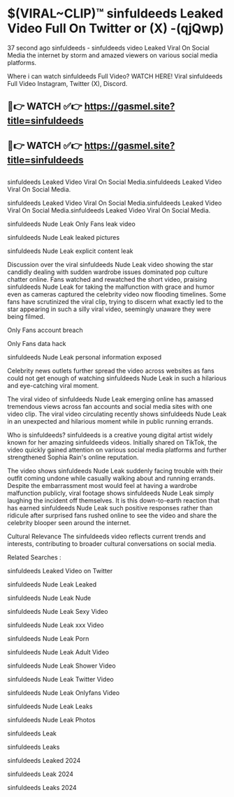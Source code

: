 # $(VIRAL~CLIP)™ sinfuldeeds Leaked Video Full On Twitter or (X) -(qjQwp)
37 second ago sinfuldeeds - sinfuldeeds video Leaked Viral On Social Media the internet by storm and amazed viewers on various social media platforms.

Where i can watch sinfuldeeds Full Video? WATCH HERE! Viral sinfuldeeds Full Video Instagram, Twitter (X), Discord.

## 🔴👉 WATCH ✅👉 https://gasmel.site?title=sinfuldeeds
## 🔴👉 WATCH ✅👉 https://gasmel.site?title=sinfuldeeds
##
sinfuldeeds Leaked Video Viral On Social Media.sinfuldeeds Leaked Video Viral On Social Media.

sinfuldeeds Leaked Video Viral On Social Media.sinfuldeeds Leaked Video Viral On Social Media.sinfuldeeds Leaked Video Viral On Social Media.

sinfuldeeds Nude Leak Only Fans leak video

sinfuldeeds Nude Leak leaked pictures

sinfuldeeds Nude Leak explicit content leak

Discussion over the viral sinfuldeeds Nude Leak video showing the star candidly dealing with sudden wardrobe issues dominated pop culture chatter online. Fans watched and rewatched the short video, praising sinfuldeeds Nude Leak for taking the malfunction with grace and humor even as cameras captured the celebrity video now flooding timelines. Some fans have scrutinized the viral clip, trying to discern what exactly led to the star appearing in such a silly viral video, seemingly unaware they were being filmed.


Only Fans account breach

Only Fans data hack

sinfuldeeds Nude Leak personal information exposed

Celebrity news outlets further spread the video across websites as fans could not get enough of watching sinfuldeeds Nude Leak in such a hilarious and eye-catching viral moment.


The viral video of sinfuldeeds Nude Leak emerging online has amassed tremendous views across fan accounts and social media sites with one video clip. The viral video circulating recently shows sinfuldeeds Nude Leak in an unexpected and hilarious moment while in public running errands.


Who is sinfuldeeds? sinfuldeeds is a creative young digital artist widely known for her amazing sinfuldeeds videos. Initially shared on TikTok, the video quickly gained attention on various social media platforms and further strengthened Sophia Rain's online reputation.

The video shows sinfuldeeds Nude Leak suddenly facing trouble with their outfit coming undone while casually walking about and running errands. Despite the embarrassment most would feel at having a wardrobe malfunction publicly, viral footage shows sinfuldeeds Nude Leak simply laughing the incident off themselves. It is this down-to-earth reaction that has earned sinfuldeeds Nude Leak such positive responses rather than ridicule after surprised fans rushed online to see the video and share the celebrity blooper seen around the internet.

Cultural Relevance The sinfuldeeds video reflects current trends and interests, contributing to broader cultural conversations on social media.

Related Searches :

sinfuldeeds Leaked Video on Twitter

sinfuldeeds Nude Leak Leaked

sinfuldeeds Nude Leak Nude

sinfuldeeds Nude Leak Sexy Video

sinfuldeeds Nude Leak xxx Video

sinfuldeeds Nude Leak Porn

sinfuldeeds Nude Leak Adult Video

sinfuldeeds Nude Leak Shower Video

sinfuldeeds Nude Leak Twitter Video

sinfuldeeds Nude Leak Onlyfans Video

sinfuldeeds Nude Leak Leaks

sinfuldeeds Nude Leak Photos

sinfuldeeds Leak

sinfuldeeds Leaks

sinfuldeeds Leaked 2024

sinfuldeeds Leak 2024

sinfuldeeds Leaks 2024
